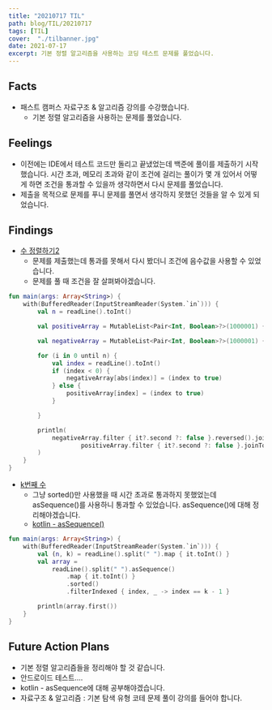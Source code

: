 ```yaml
---
title: "20210717 TIL"
path: blog/TIL/20210717
tags: [TIL]
cover:  "./tilbanner.jpg"
date: 2021-07-17
excerpt: 기본 정렬 알고리즘을 사용하는 코딩 테스트 문제를 풀었습니다. 
---
```


## Facts

- 패스트 캠퍼스 자료구조 & 알고리즘 강의를 수강했습니다.
    - 기본 정렬 알고리즘을 사용하는 문제를 풀었습니다.

## Feelings

* 이전에는 IDE에서 테스트 코드만 돌리고 끝냈었는데 백준에 풀이를 제출하기 시작했습니다. 시간 초과, 메모리 초과와 같이 조건에 걸리는 풀이가 몇 개 있어서 어떻게 하면 조건을 통과할 수 있을까 생각하면서 다시 문제를 풀었습니다. 
* 제출을 목적으로 문제를 푸니 문제를 풀면서 생각하지 못했던 것들을 알 수 있게 되었습니다.

## Findings

* [수 정렬하기2](https://www.acmicpc.net/problem/2751) 
    * 문제를 제출했는데 통과를 못해서 다시 봤더니 조건에 음수값을 사용할 수 있었습니다. 
    * 문제를 풀 때 조건을 잘 살펴봐야겠습니다. 

```kotlin 
fun main(args: Array<String>) {
    with(BufferedReader(InputStreamReader(System.`in`))) {
        val n = readLine().toInt()

        val positiveArray = MutableList<Pair<Int, Boolean>?>(1000001) { null }

        val negativeArray = MutableList<Pair<Int, Boolean>?>(1000001) { null }

        for (i in 0 until n) {
            val index = readLine().toInt()
            if (index < 0) {
                negativeArray[abs(index)] = (index to true)
            } else {
                positiveArray[index] = (index to true)
            }

        }

        println(
            negativeArray.filter { it?.second ?: false }.reversed().joinToString("") { it?.first.toString() + '\n' } +
                    positiveArray.filter { it?.second ?: false }.joinToString("") { it?.first.toString() + '\n' }
        )
    }
}
```

* [k번째 수](https://www.acmicpc.net/problem/11004) 
    * 그냥 sorted()만 사용했을 때 시간 초과로 통과하지 못했었는데 asSequence()를 사용하니 통과할 수 있었습니다. asSequence()에 대해 정리해야겠습니다. 
    * [kotlin - asSequence()]()

``` kotlin 
fun main(args: Array<String>) {
    with(BufferedReader(InputStreamReader(System.`in`))) {
        val (n, k) = readLine().split(" ").map { it.toInt() }
        val array =
            readLine().split(" ").asSequence()
                .map { it.toInt() }
                .sorted()
                .filterIndexed { index, _ -> index == k - 1 }

        println(array.first())
    }
}

```

## Future Action Plans

* 기본 정렬 알고리즘들을 정리해야 할 것 같습니다.
* 안드로이드 테스트....
* kotlin - asSequence에 대해 공부해야겠습니다. 
* 자료구조 & 알고리즘 : 기본 탐색 유형 코테 문제 풀이 강의를 들어야 합니다.

